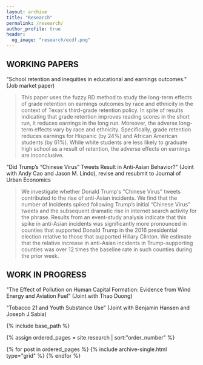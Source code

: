 ```yaml
---
layout: archive
title: "Research"
permalink: /research/
author_profile: true
header:
  og_image: "research/ecdf.png"
---
```

## WORKING PAPERS

"School retention and inequities in educational and earnings outcomes." (Job market paper)

> This paper uses the fuzzy RD method to study the long-term effects of grade retention on earnings outcomes by race and ethnicity in the context of Texas's third-grade retention policy. In spite of results indicating that grade retention improves reading scores in the short run, it reduces earnings in the long run. Moreover, the adverse long-term effects vary by race and ethnicity. Specifically, grade retention reduces earnings for Hispanic (by 24\%) and African American students (by 61\%). While white students are less likely to graduate high school as a result of retention, the adverse effects on earnings are inconclusive.

"Did Trump’s “Chinese Virus” Tweets Result in Anti-Asian Behavior?" (Joint with Andy Cao and Jason M. Lindo), revise and resubmit to Journal of Urban Economics

> We investigate whether Donald Trump's "Chinese Virus" tweets contributed to the rise of anti-Asian incidents. We find that the number of incidents spiked following Trump’s initial “Chinese Virus” tweets and the subsequent dramatic rise in internet search activity for the phrase. Results from an event-study analysis indicate that this spike in anti-Asian incidents was significantly more pronounced in counties that supported Donald Trump in the 2016 presidential election relative to those that supported Hillary Clinton. We estimate that the relative increase in anti-Asian incidents in Trump-supporting counties was over 12 times the baseline rate in such counties during the prior week.

## WORK IN PROGRESS

"The Effect of Pollution on Human Capital Formation: Evidence from Wind Energy and Aviation Fuel" (Joint with Thao Duong)

"Tobacco 21 and Youth Substance Use" (Joint with Benjamin Hansen and Joseph J.Sabia)

<nbsp>

{% include base_path %}

{% assign ordered_pages = site.research | sort:"order_number" %}

{% for post in ordered_pages %}
  {% include archive-single.html type="grid" %}
{% endfor %}
